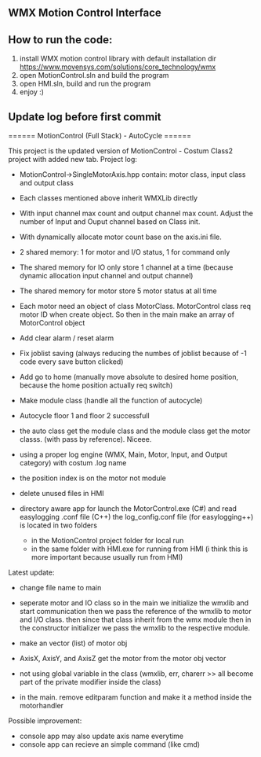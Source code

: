 ## WMX Motion Control Interface

## How to run the code:
1. install WMX motion control library with default installation dir https://www.movensys.com/solutions/core_technology/wmx
2. open MotionControl.sln and build the program
3. open HMI.sln, build and run the program
4. enjoy :)


## Update log before first commit
====== MotionControl (Full Stack) - AutoCycle ====== 

This project is the updated version of MotionControl - Costum Class2 project with added new tab.
Project log:
- MotionControl->SingleMotorAxis.hpp contain: motor class, input class and output class
- Each classes mentioned above inherit WMXLib directly
- With input channel max count and output channel max count. Adjust the number of Input and Ouput channel based on Class init.
- With dynamically allocate motor count base on the axis.ini file.
- 2 shared memory: 1 for motor and I/O status, 1 for command only
- The shared memory for IO only store 1 channel at a time (because dynamic allocation input channel and output channel)
- The shared memory for motor store 5 motor status at all time
- Each motor need an object of class MotorClass. MotorControl class req motor ID when create object. 
  So then in the main make an array of MotorControl object
- Add clear alarm / reset alarm
- Fix joblist saving (always reducing the numbes of joblist because of -1 code every save button clicked)

- Add go to home (manually move absolute to desired home position, because the home position actually req switch)
- Make module class (handle all the function of autocycle)
- Autocycle floor 1 and floor 2 successfull

- the auto class get the module class and the module class get the motor classs. (with pass by reference). Niceee.
- using a proper log engine (WMX, Main, Motor, Input, and Output category) with costum .log name
- the position index is on the motor not module

- delete unused files in HMI
- directory aware app for launch the MotorControl.exe (C#) and read easylogging .conf file (C++) 
  the log_config.conf file (for easylogging++) is located in two folders
	- in the MotionControl project folder for local run
	- in the same folder with HMI.exe for running from HMI (i think this is more important because usually run from HMI)

Latest update:
- change file name to main
- seperate motor and IO class
so in the main we initialize the wmxlib and start communication then we pass the reference of the wmxlib to motor and I/O class. then since that class inherit from the wmx module then in the constructor initializer we pass the wmxlib to the respective module.

- make an vector (list) of motor obj
- AxisX, AxisY, and AxisZ get the motor from the motor obj vector
- not using global variable in the class (wmxlib, err, charerr >> all become part of the private modifier inside the class)

- in the main. remove editparam function and make it a method inside the motorhandler


Possible improvement:
- console app may also update axis name everytime
- console app can recieve an simple command (like cmd)
